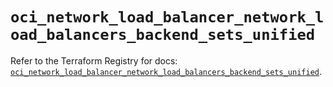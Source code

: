 # `oci_network_load_balancer_network_load_balancers_backend_sets_unified`

Refer to the Terraform Registry for docs: [`oci_network_load_balancer_network_load_balancers_backend_sets_unified`](https://registry.terraform.io/providers/oracle/oci/6.18.0/docs/resources/network_load_balancer_network_load_balancers_backend_sets_unified).

